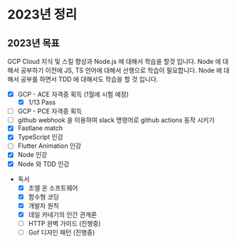 
# 2023년 정리

## 2023년 목표

GCP Cloud 지식 및 스킬 향상과 Node.js 에 대해서 학습을 할것 입니다.
Node 에 대해서 공부하기 이전에 JS, TS 언어에 대해서 선행으로 학습이 필요합니다.
Node 에 대해서 공부를 하면서 TDD 에 대해서도 학습을 할 것 입니다.

- [x] GCP - ACE 자격증 획득 (1월에 시험 예정)
  - [x] 1/13 Pass
- [ ] GCP - PCE 자격증 획득
- [ ] github webhook 을 이용하여 slack 명령어로 github actions 동작 시키기
- [x] Fastlane match
- [x] TypeScript 인강
- [ ] Flutter Animation 인강
- [x] Node 인강
- [x] Node 와 TDD 인강

- 독서
  - [x] 조엘 온 소프트웨어
  - [x] 함수형 코딩
  - [x] 개발자 원칙
  - [x] 데일 카네기의 인간 관계론
  - [ ] HTTP 완벽 가이드 (진행중)
  - [ ] Gof 디자인 패턴 (진행중)
